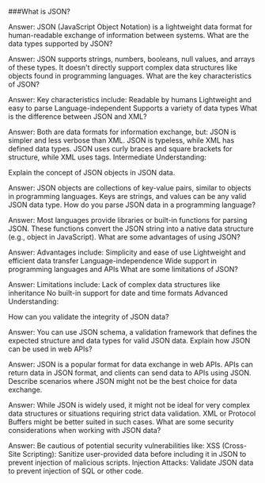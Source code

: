 ###What is JSON?

Answer: JSON (JavaScript Object Notation) is a lightweight data format for human-readable exchange of information between systems.
What are the data types supported by JSON?

Answer: JSON supports strings, numbers, booleans, null values, and arrays of these types. It doesn't directly support complex data structures like objects found in programming languages.
What are the key characteristics of JSON?

Answer: Key characteristics include:
Readable by humans
Lightweight and easy to parse
Language-independent
Supports a variety of data types
What is the difference between JSON and XML?

Answer: Both are data formats for information exchange, but:
JSON is simpler and less verbose than XML.
JSON is typeless, while XML has defined data types.
JSON uses curly braces and square brackets for structure, while XML uses tags.
Intermediate Understanding:

Explain the concept of JSON objects in JSON data.

Answer: JSON objects are collections of key-value pairs, similar to objects in programming languages. Keys are strings, and values can be any valid JSON data type.
How do you parse JSON data in a programming language?

Answer: Most languages provide libraries or built-in functions for parsing JSON. These functions convert the JSON string into a native data structure (e.g., object in JavaScript).
What are some advantages of using JSON?

Answer: Advantages include:
Simplicity and ease of use
Lightweight and efficient data transfer
Language-independence
Wide support in programming languages and APIs
What are some limitations of JSON?

Answer: Limitations include:
Lack of complex data structures like inheritance
No built-in support for date and time formats
Advanced Understanding:

How can you validate the integrity of JSON data?

Answer: You can use JSON schema, a validation framework that defines the expected structure and data types for valid JSON data.
Explain how JSON can be used in web APIs?

Answer: JSON is a popular format for data exchange in web APIs. APIs can return data in JSON format, and clients can send data to APIs using JSON.
Describe scenarios where JSON might not be the best choice for data exchange.

Answer: While JSON is widely used, it might not be ideal for very complex data structures or situations requiring strict data validation. XML or Protocol Buffers might be better suited in such cases.
What are some security considerations when working with JSON data?

Answer: Be cautious of potential security vulnerabilities like:
XSS (Cross-Site Scripting): Sanitize user-provided data before including it in JSON to prevent injection of malicious scripts.
Injection Attacks: Validate JSON data to prevent injection of SQL or other code.
